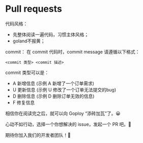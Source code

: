 # Pull requests

代码风格：

- 先整体阅读一遍代码，习惯主体风格；
- goland不报黄；

commit：
在 commit 代码时，commit message 请遵循以下格式：

`<commit 类型> <commit 描述>`

commit 类型可以是：

- A 新增信息 (示例 A 新增了一个订单需求)
- U 更新信息 (示例 U 修改了一个订单无法提交的bug)
- D 删除信息 (示例 D 删除订单无效的信息)
- F 修复信息

相信你在阅读完之后，就可以向 Goploy “添砖加瓦”了。😀

心动不如行动，选择一个你想解决的 issue，发起一个 PR 吧。👻

期待你加入我们的开发者团队！👋